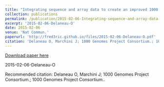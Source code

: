 ```yaml
---
title: "Integrating sequence and array data to create an improved 1000 Genomes Project haplotype reference panel."
collection: publications
permalink: /publication/2015-02-06-Integrating-sequence-and-array-data-to-create-an-improved-1000-Genomes-Project-haplotype-reference-panel.
excerpt: '2015-02-06-Delaneau-O'
date: 2015-02-06
venue: 'Nat Commun.'
paperurl: 'http://fred3ric.github.io/files/2015-02-06-Delaneau-O.pdf'
citation: 'Delaneau O, Marchini J; 1000 Genomes Project Consortium.; 1000 Genomes Project Consortium..'
---
```


<a href='http://fred3ric.github.io/files/2015-02-06-Delaneau-O.pdf'>Download paper here</a>

2015-02-06-Delaneau-O

Recommended citation: Delaneau O, Marchini J; 1000 Genomes Project Consortium.; 1000 Genomes Project Consortium..